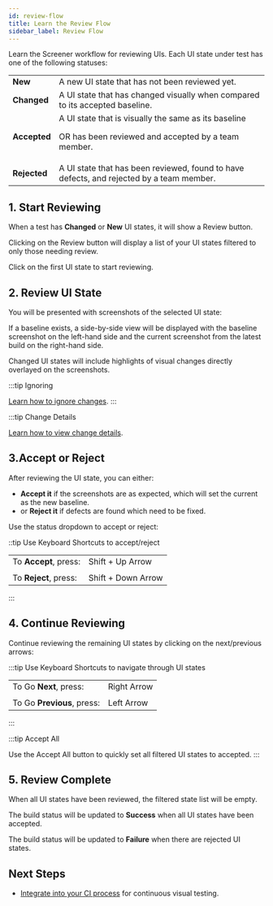 ```yaml
---
id: review-flow
title: Learn the Review Flow
sidebar_label: Review Flow
---
```


Learn the Screener workflow for reviewing UIs. Each UI state under test has one of the following statuses:


<table>
  <tr>
   <td>
    <strong>New</strong>
   </td>
   <td>
    A new UI state that has not been reviewed yet.
   </td>
  </tr>
  <tr>
   <td>
    <strong>Changed</strong>
   </td>
   <td>
    A UI state that has changed visually when compared to its accepted baseline.
   </td>
  </tr>
  <tr>
   <td>
    <strong>Accepted</strong>
   </td>
   <td>
    A UI state that is visually the same as its baseline
   <p>OR has been reviewed and accepted by a team member.</p>
   </td>
  </tr>
  <tr>
   <td>
    <strong>Rejected</strong>
   </td>
   <td>
    A UI state that has been reviewed, found to have defects, and rejected by a team member.
   </td>
  </tr>
</table>


## 1. Start Reviewing

When a test has **Changed** or **New** UI states, it will show a Review button.

Clicking on the Review button will display a list of your UI states filtered to only those needing review.

Click on the first UI state to start reviewing.

## 2. Review UI State

You will be presented with screenshots of the selected UI state:

If a baseline exists, a side-by-side view will be displayed with the baseline screenshot on the left-hand side and the current screenshot from the latest build on the right-hand side.

Changed UI states will include highlights of visual changes directly overlayed on the screenshots.


:::tip Ignoring

[Learn how to ignore changes](https://screener.io/v2/docs/visual-e2e/ignore).
:::


:::tip Change Details

[Learn how to view change details](https://screener.io/v2/docs/visual-e2e/change-details).


## 3.Accept or Reject

After reviewing the UI state, you can either:

* **Accept it** if the screenshots are as expected, which will set the current as the new baseline.
* or **Reject it** if defects are found which need to be fixed.

Use the status dropdown to accept or reject:

::tip Use Keyboard Shortcuts to accept/reject

<table>
  <tr>
   <td>
    To <strong>Accept</strong>, press:
   </td>
   <td>
    Shift + Up Arrow
   </td>
  </tr>
  <tr>
   <td>
   </td>
   <td>
   </td>
  </tr>
  <tr>
   <td>
    To <strong>Reject</strong>, press:
   </td>
   <td>
    Shift + Down Arrow
   </td>
  </tr>
</table>
:::


## 4. Continue Reviewing

Continue reviewing the remaining UI states by clicking on the next/previous arrows:

:::tip Use Keyboard Shortcuts to navigate through UI states

<table>
  <tr>
   <td>
    To Go <strong>Next</strong>, press:
   </td>
   <td>
    Right Arrow
   </td>
  </tr>
  <tr>
   <td>
   </td>
   <td>
   </td>
  </tr>
  <tr>
   <td>
    To Go <strong>Previous</strong>, press:
   </td>
   <td>
    Left Arrow
   </td>
  </tr>
</table>
:::


:::tip Accept All

Use the Accept All button to quickly set all filtered UI states to accepted.
:::


## 5. Review Complete

When all UI states have been reviewed, the filtered state list will be empty.

The build status will be updated to **Success** when all UI states have been accepted.

The build status will be updated to **Failure** when there are rejected UI states.


## Next Steps

* [Integrate into your CI process](https://screener.io/v2/docs/visual-e2e/ci) for continuous visual testing.
